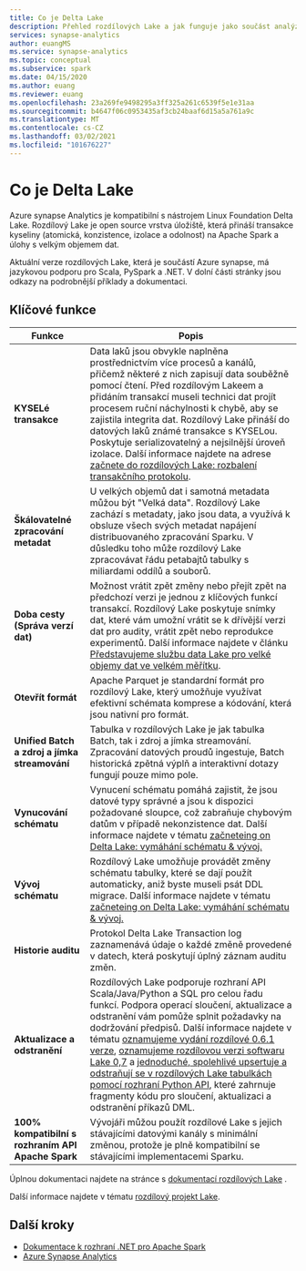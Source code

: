 ```yaml
---
title: Co je Delta Lake
description: Přehled rozdílových Lake a jak funguje jako součást analýzy Azure synapse
services: synapse-analytics
author: euangMS
ms.service: synapse-analytics
ms.topic: conceptual
ms.subservice: spark
ms.date: 04/15/2020
ms.author: euang
ms.reviewer: euang
ms.openlocfilehash: 23a269fe9498295a3ff325a261c6539f5e1e31aa
ms.sourcegitcommit: b4647f06c0953435af3cb24baaf6d15a5a761a9c
ms.translationtype: MT
ms.contentlocale: cs-CZ
ms.lasthandoff: 03/02/2021
ms.locfileid: "101676227"
---
```

# <a name="what-is-delta-lake"></a>Co je Delta Lake

Azure synapse Analytics je kompatibilní s nástrojem Linux Foundation Delta Lake. Rozdílový Lake je open source vrstva úložiště, která přináší transakce kyseliny (atomická, konzistence, izolace a odolnost) na Apache Spark a úlohy s velkým objemem dat.

Aktuální verze rozdílových Lake, která je součástí Azure synapse, má jazykovou podporu pro Scala, PySpark a .NET. V dolní části stránky jsou odkazy na podrobnější příklady a dokumentaci.

## <a name="key-features"></a>Klíčové funkce

| Funkce | Popis |
| --- | --- |
| **KYSELé transakce** | Data laků jsou obvykle naplněna prostřednictvím více procesů a kanálů, přičemž některé z nich zapisují data souběžně pomocí čtení. Před rozdílovým Lakeem a přidáním transakcí museli technici dat projít procesem ruční náchylnosti k chybě, aby se zajistila integrita dat. Rozdílový Lake přináší do datových laků známé transakce s KYSELou. Poskytuje serializovatelný a nejsilnější úroveň izolace. Další informace najdete na adrese [začnete do rozdílových Lake: rozbalení transakčního protokolu](https://databricks.com/blog/2019/08/21/diving-into-delta-lake-unpacking-the-transaction-log.html).|
| **Škálovatelné zpracování metadat** | U velkých objemů dat i samotná metadata můžou být "Velká data". Rozdílový Lake zachází s metadaty, jako jsou data, a využívá k obsluze všech svých metadat napájení distribuovaného zpracování Sparku. V důsledku toho může rozdílový Lake zpracovávat řádu petabajtů tabulky s miliardami oddílů a souborů. |
| **Doba cesty (Správa verzí dat)** | Možnost vrátit zpět změny nebo přejít zpět na předchozí verzi je jednou z klíčových funkcí transakcí. Rozdílový Lake poskytuje snímky dat, které vám umožní vrátit se k dřívější verzi dat pro audity, vrátit zpět nebo reprodukce experimentů. Další informace najdete v článku [Představujeme službu data Lake pro velké objemy dat ve velkém měřítku](https://databricks.com/blog/2019/02/04/introducing-delta-time-travel-for-large-scale-data-lakes.html). |
| **Otevřít formát** | Apache Parquet je standardní formát pro rozdílový Lake, který umožňuje využívat efektivní schémata komprese a kódování, která jsou nativní pro formát. |
| **Unified Batch a zdroj a jímka streamování** | Tabulka v rozdílových Lake je jak tabulka Batch, tak i zdroj a jímka streamování. Zpracování datových proudů ingestuje, Batch historická zpětná výplň a interaktivní dotazy fungují pouze mimo pole. |
| **Vynucování schématu** | Vynucení schématu pomáhá zajistit, že jsou datové typy správné a jsou k dispozici požadované sloupce, což zabraňuje chybovým datům v případě nekonzistence dat. Další informace najdete v tématu [začneteing on Delta Lake: vymáhání schématu & vývoj.](https://databricks.com/blog/2019/09/24/diving-into-delta-lake-schema-enforcement-evolution.html) |
| **Vývoj schématu** | Rozdílový Lake umožňuje provádět změny schématu tabulky, které se dají použít automaticky, aniž byste museli psát DDL migrace. Další informace najdete v tématu [začneteing on Delta Lake: vymáhání schématu & vývoj.](https://databricks.com/blog/2019/09/24/diving-into-delta-lake-schema-enforcement-evolution.html) |
| **Historie auditu** | Protokol Delta Lake Transaction log zaznamenává údaje o každé změně provedené v datech, která poskytují úplný záznam auditu změn. |
| **Aktualizace a odstranění** | Rozdílových Lake podporuje rozhraní API Scala/Java/Python a SQL pro celou řadu funkcí. Podpora operací sloučení, aktualizace a odstranění vám pomůže splnit požadavky na dodržování předpisů. Další informace najdete v tématu [oznamujeme vydání rozdílové 0.6.1 verze](https://delta.io/news/delta-lake-0-6-1-released/),  [oznamujeme rozdílovou verzi softwaru Lake 0,7](https://delta.io/news/delta-lake-0-7-0-released/) a [jednoduché, spolehlivé upsertuje a odstraňují se v rozdílových Lake tabulkách pomocí rozhraní Python API](https://databricks.com/blog/2019/10/03/simple-reliable-upserts-and-deletes-on-delta-lake-tables-using-python-apis.html), které zahrnuje fragmenty kódu pro sloučení, aktualizaci a odstranění příkazů DML. |
| **100% kompatibilní s rozhraním API Apache Spark** | Vývojáři můžou použít rozdílové Lake s jejich stávajícími datovými kanály s minimální změnou, protože je plně kompatibilní se stávajícími implementacemi Sparku. |

Úplnou dokumentaci najdete na stránce s [dokumentací rozdílových Lake](https://docs.delta.io/latest/delta-intro.html) .

Další informace najdete v tématu [rozdílový projekt Lake](https://github.com/delta-io/delta).

## <a name="next-steps"></a>Další kroky

- [Dokumentace k rozhraní .NET pro Apache Spark](/dotnet/spark)
- [Azure Synapse Analytics](../index.yml)